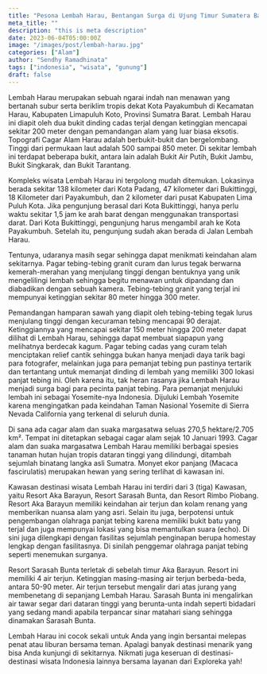 ```yaml
---
title: "Pesona Lembah Harau, Bentangan Surga di Ujung Timur Sumatera Barat"
meta_title: ""
description: "this is meta description"
date: 2023-06-04T05:00:00Z
image: "/images/post/lembah-harau.jpg"
categories: ["Alam"]
author: "Sendhy Ramadhinata"
tags: ["indonesia", "wisata", "gunung"]
draft: false
---
```


Lembah Harau merupakan sebuah ngarai indah nan menawan yang bertanah subur serta beriklim tropis dekat Kota Payakumbuh di Kecamatan Harau, Kabupaten Limapuluh Koto, Provinsi Sumatra Barat. Lembah Harau ini diapit oleh dua bukit dinding cadas terjal dengan ketinggian mencapai sekitar 200 meter dengan pemandangan alam yang luar biasa eksotis. Topografi Cagar Alam Harau adalah berbukit-bukit dan bergelombang. Tinggi dari permukaan laut adalah 500 sampai 850 meter. Di sekitar lembah ini terdapat beberapa bukit, antara lain adalah Bukit Air Putih, Bukit Jambu, Bukit Singkarak, dan Bukit Tarantang. 

Kompleks wisata Lembah Harau ini tergolong mudah ditemukan. Lokasinya berada sekitar 138 kilometer dari Kota Padang, 47 kilometer dari Bukittinggi, 18 Kilometer dari Payakumbuh, dan 2 kilometer dari pusat Kabupaten Lima Puluh Kota. Jika pengunjung berasal dari Kota Bukittinggi, hanya perlu waktu sekitar 1,5 jam ke arah barat dengan menggunakan transportasi darat. Dari Kota Bukittinggi, pengunjung harus mengambil arah ke Kota Payakumbuh. Setelah itu, pengunjung sudah akan berada di Jalan Lembah Harau.

Tentunya, udaranya masih segar sehingga dapat menikmati keindahan alam sekitarnya. Pagar tebing-tebing granit curam dan lurus tegak berwarna kemerah-merahan yang menjulang tinggi dengan bentuknya yang unik mengelilingi lembah sehingga begitu menawan untuk dipandang dan diabadikan dengan sebuah kamera. Tebing-tebing granit yang terjal ini mempunyai ketinggian sekitar 80 meter hingga 300 meter.

Pemandangan hamparan sawah yang diapit oleh tebing-tebing tegak lurus menjulang tinggi dengan kecuraman tebing mencapai 90 derajat. Ketinggiannya yang mencapai sekitar 150 meter hingga 200 meter dapat dilihat di Lembah Harau, sehingga dapat membuat siapapun yang melihatnya berdecak kagum. Pagar tebing cadas yang curam telah menciptakan relief cantik sehingga bukan hanya menjadi daya tarik bagi para fotografer, melainkan juga para pemanjat tebing pun pastinya tertarik dan tertantang untuk memanjat dinding di lembah yang memiliki 300 lokasi panjat tebing ini. Oleh karena itu, tak heran rasanya jika Lembah Harau menjadi surga bagi para pecinta panjat tebing. Para pemanjat menjuluki lembah ini sebagai Yosemite-nya Indonesia. Dijuluki Lembah Yosemite karena mengingatkan pada keindahan Taman Nasional Yosemite di Sierra Nevada California yang terkenal di seluruh dunia.

Di sana ada cagar alam dan suaka margasatwa seluas 270,5 hektare/2.705 km². Tempat ini ditetapkan sebagai cagar alam sejak 10 Januari 1993. Cagar alam dan suaka margasatwa Lembah Harau memiliki berbagai spesies tanaman hutan hujan tropis dataran tinggi yang dilindungi, ditambah sejumlah binatang langka asli Sumatra. Monyet ekor panjang (Macaca fascirulatis) merupakan hewan yang sering terlihat di kawasan ini.

Kawasan destinasi wisata Lembah Harau ini terdiri dari 3 (tiga) Kawasan, yaitu Resort Aka Barayun, Resort Sarasah Bunta, dan Resort Rimbo Piobang. Resort Aka Barayun memiliki keindahan air terjun dan kolam renang yang memberikan nuansa alam yang asri. Selain itu juga, berpotensi untuk pengembangan olahraga panjat tebing karena memiliki bukit batu yang terjal dan juga mempunyai lokasi yang bisa memantulkan suara (echo). Di sini juga dilengkapi dengan fasilitas sejumlah penginapan berupa homestay lengkap dengan fasilitasnya. Di sinilah penggemar olahraga panjat tebing seperti menemukan surganya.

Resort Sarasah Bunta terletak di sebelah timur Aka Barayun. Resort ini memiliki 4 air terjun. Ketinggian masing-masing air terjun berbeda-beda, antara 50-90 meter. Air terjun tersebut mengalir dari atas jurang yang membenetang di sepanjang Lembah Harau. Sarasah Bunta ini mengalirkan air tawar segar dari dataran tinggi yang berunta-unta indah seperti bidadari yang sedang mandi apabila terpancar sinar matahari siang sehingga dinamakan Sarasah Bunta.

Lembah Harau ini cocok sekali untuk Anda yang ingin bersantai melepas penat atau liburan bersama teman. Apalagi banyak destinasi menarik yang bisa Anda kunjungi di sekitarnya. Nikmati juga keseruan di destinasi-destinasi wisata Indonesia lainnya bersama layanan dari Exploreka yah!